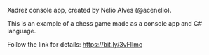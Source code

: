 Xadrez console app, created by Nelio Alves (@acenelio).

This is an example of a chess game made as a console app and C# language.

Follow the link for details: https://bit.ly/3vFIlmc
